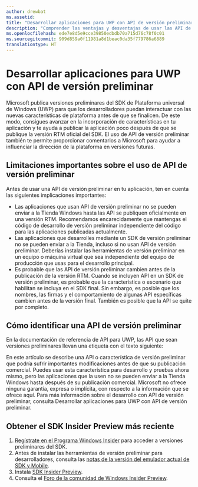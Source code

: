 ```yaml
---
author: drewbat
ms.assetid: 
title: "Desarrollar aplicaciones para UWP con API de versión preliminar"
description: "Comprender las ventajas y desventajas de usar las API de versión preliminar que se incluyen en las versiones preliminares del SDK de UWP."
ms.openlocfilehash: ede7e8d5e9cce39850edbdb70a715d76c78f0c01
ms.sourcegitcommit: 909d859a0f11981a8d1beac0da35f779786a6889
translationtype: HT
---
```

# <a name="developing-uwp-apps-with-pre-release-apis"></a>Desarrollar aplicaciones para UWP con API de versión preliminar

Microsoft publica versiones preliminares del SDK de Plataforma universal de Windows (UWP) para que los desarrolladores puedan interactuar con las nuevas características de plataforma antes de que se finalicen. De este modo, consigues avanzar en la incorporación de características en tu aplicación y te ayuda a publicar la aplicación poco después de que se publique la versión RTM oficial del SDK. El uso de API de versión preliminar también te permite proporcionar comentarios a Microsoft para ayudar a influenciar la dirección de la plataforma en versiones futuras.

## <a name="important-limitations-on-the-use-of-pre-release-apis"></a>Limitaciones importantes sobre el uso de API de versión preliminar
Antes de usar una API de versión preliminar en tu aplicación, ten en cuenta las siguientes implicaciones importantes: 
* Las aplicaciones que usan API de versión preliminar no se pueden enviar a la Tienda Windows hasta las API se publiquen oficialmente en una versión RTM. Recomendamos encarecidamente que mantengas el código de desarrollo de versión preliminar independiente del código para las aplicaciones publicadas actualmente. 
* Las aplicaciones que desarrolles mediante un SDK de versión preliminar no se pueden enviar a la Tienda, incluso si no usan API de versión preliminar. Deberías instalar las herramientas de versión preliminar en un equipo o máquina virtual que sea independiente del equipo de producción que usas para el desarrollo principal. 
* Es probable que las API de versión preliminar cambien antes de la publicación de la versión RTM. Cuando se incluyen API en un SDK de versión preliminar, es probable que la característica o escenario que habilitan se incluya en el SDK final. Sin embargo, es posible que los nombres, las firmas y el comportamiento de algunas API específicas cambien antes de la versión final. También es posible que la API se quite por completo. 

## <a name="how-to-identify-a-prerelease-api"></a>Cómo identificar una API de versión preliminar 
En la documentación de referencia de API para UWP, las API que sean versiones preliminares llevan una etiqueta con el texto siguiente: 

En este artículo se describe una API o característica de versión preliminar que podría sufrir importantes modificaciones antes de que su publicación comercial. Puedes usar esta característica para desarrollo y pruebas ahora mismo, pero las aplicaciones que la usen no se pueden enviar a la Tienda Windows hasta después de su publicación comercial. Microsoft no ofrece ninguna garantía, expresa o implícita, con respecto a la información que se ofrece aquí. Para más información sobre el desarrollo con API de versión preliminar, consulta Desarrollar aplicaciones para UWP con API de versión preliminar. 

## <a name="get-the-latest-sdk-insider-preview"></a>Obtener el SDK Insider Preview más reciente 
1. [Regístrate en el Programa Windows Insider](https://insider.windows.com/) para acceder a versiones preliminares del SDK. 
3. Antes de instalar las herramientas de versión preliminar para desarrolladores, consulta las [notas de la versión del emulador actual de SDK y Mobile](http://go.microsoft.com/fwlink/?LinkId=829180).
4. Instala [SDK Insider Preview](https://www.microsoft.com/en-us/software-download/windowsinsiderpreviewSDK).
5. Consulta el [Foro de la comunidad de Windows Insider Preview](http://go.microsoft.com/fwlink/p/?LinkId=507620).
